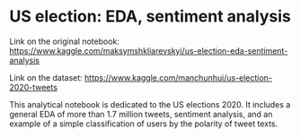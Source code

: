 # US election: EDA, sentiment analysis

Link on the original notebook: https://www.kaggle.com/maksymshkliarevskyi/us-election-eda-sentiment-analysis

Link on the dataset: https://www.kaggle.com/manchunhui/us-election-2020-tweets

This analytical notebook is dedicated to the US elections 2020. It includes a general EDA of more than 1.7 million tweets, sentiment analysis, and an example of a simple classification of users by the polarity of tweet texts.
